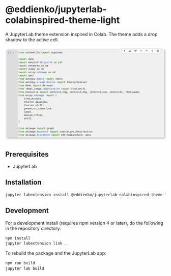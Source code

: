 # @eddienko/jupyterlab-colabinspired-theme-light

A JupyterLab theme extension inspired in Colab. The theme adds a drop shadow to the active cell.

![Cell Screenshot](screenshot.png)


## Prerequisites

* JupyterLab

## Installation

```bash
jupyter labextension install @eddienko/jupyterlab-colabinspired-theme-light
```

## Development

For a development install (requires npm version 4 or later), do the following in the repository directory:

```bash
npm install
jupyter labextension link .
```

To rebuild the package and the JupyterLab app:

```bash
npm run build
jupyter lab build
```
